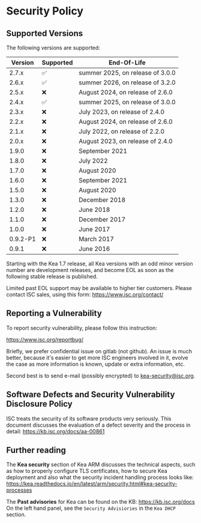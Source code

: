 # Security Policy

## Supported Versions

The following versions are supported:

| Version | Supported          | End-Of-Life                      |
| ------- | ------------------ | -------------------------------- |
| 2.7.x   | :white_check_mark: | summer 2025, on release of 3.0.0 |
| 2.6.x   | :white_check_mark: | summer 2026, on release of 3.2.0 |
| 2.5.x   | :x:                | August 2024, on release of 2.6.0 |
| 2.4.x   | :white_check_mark: | summer 2025, on release of 3.0.0 |
| 2.3.x   | :x:                | July 2023, on release of 2.4.0   |
| 2.2.x   | :x:                | August 2024, on release of 2.6.0 |
| 2.1.x   | :x:                | July 2022, on release of 2.2.0   |
| 2.0.x   | :x:                | August 2023, on release of 2.4.0 |
| 1.9.0   | :x:                | September 2021                   |
| 1.8.0   | :x:                | July 2022                        |
| 1.7.0   | :x:                | August 2020                      |
| 1.6.0   | :x:                | September 2021                   |
| 1.5.0   | :x:                | August 2020                      |
| 1.3.0   | :x:                | December 2018                    |
| 1.2.0   | :x:                | June 2018                        |
| 1.1.0   | :x:                | December 2017                    |
| 1.0.0   | :x:                | June 2017                        |
| 0.9.2-P1| :x:                | March 2017                       |
| 0.9.1   | :x:                | June 2016                        |

Starting with the Kea 1.7 release, all Kea versions with an odd minor
version number are development releases, and become EOL as soon as the
following stable release is published.

Limited past EOL support may be available to higher tier customers.
Please contact ISC sales, using this form: https://www.isc.org/contact/

## Reporting a Vulnerability

To report security vulnerability, please follow this instruction:

https://www.isc.org/reportbug/

Briefly, we prefer confidential issue on gitlab (not github). An issue is
much better, because it's easier to get more ISC engineers involved in it,
evolve the case as more information is known, update or extra information, etc.

Second best is to send e-mail (possibly encrypted) to kea-security@isc.org.

## Software Defects and Security Vulnerability Disclosure Policy

ISC treats the security of its software products very seriously. This
document discusses the evaluation of a defect severity and the process
in detail: https://kb.isc.org/docs/aa-00861

## Further reading

The **Kea security** section of Kea ARM discusses the technical
aspects, such as how to properly configure TLS certificates, how to secure
Kea deployment and also what the security incident handling process
looks like: https://kea.readthedocs.io/en/latest/arm/security.html#kea-security-processes

The **Past advisories** for Kea can be found on the KB: https://kb.isc.org/docs
On the left hand panel, see the `Security Advisiories` in the `Kea DHCP` section.
